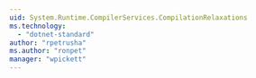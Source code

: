 ```yaml
---
uid: System.Runtime.CompilerServices.CompilationRelaxations
ms.technology: 
  - "dotnet-standard"
author: "rpetrusha"
ms.author: "ronpet"
manager: "wpickett"
---
```

